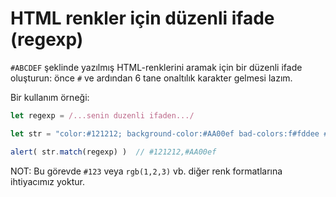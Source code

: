 # HTML renkler için düzenli ifade (regexp)

`#ABCDEF` şeklinde yazılmış HTML-renklerini aramak için bir düzenli ifade oluşturun: önce `#` ve ardından 6 tane onaltılık karakter gelmesi lazım.

Bir kullanım örneği:

```js
let regexp = /...senin duzenli ifaden.../

let str = "color:#121212; background-color:#AA00ef bad-colors:f#fddee #fd2 #12345678";

alert( str.match(regexp) )  // #121212,#AA00ef
```

NOT: Bu görevde `#123` veya `rgb(1,2,3)` vb. diğer renk formatlarına ihtiyacımız yoktur.
